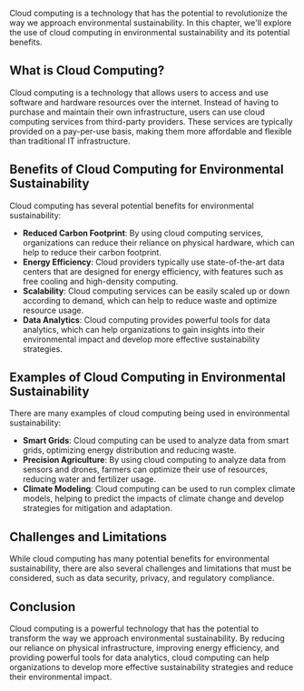 

Cloud computing is a technology that has the potential to revolutionize the way we approach environmental sustainability. In this chapter, we'll explore the use of cloud computing in environmental sustainability and its potential benefits.

What is Cloud Computing?
------------------------

Cloud computing is a technology that allows users to access and use software and hardware resources over the internet. Instead of having to purchase and maintain their own infrastructure, users can use cloud computing services from third-party providers. These services are typically provided on a pay-per-use basis, making them more affordable and flexible than traditional IT infrastructure.

Benefits of Cloud Computing for Environmental Sustainability
------------------------------------------------------------

Cloud computing has several potential benefits for environmental sustainability:

* **Reduced Carbon Footprint**: By using cloud computing services, organizations can reduce their reliance on physical hardware, which can help to reduce their carbon footprint.
* **Energy Efficiency**: Cloud providers typically use state-of-the-art data centers that are designed for energy efficiency, with features such as free cooling and high-density computing.
* **Scalability**: Cloud computing services can be easily scaled up or down according to demand, which can help to reduce waste and optimize resource usage.
* **Data Analytics**: Cloud computing provides powerful tools for data analytics, which can help organizations to gain insights into their environmental impact and develop more effective sustainability strategies.

Examples of Cloud Computing in Environmental Sustainability
-----------------------------------------------------------

There are many examples of cloud computing being used in environmental sustainability:

* **Smart Grids**: Cloud computing can be used to analyze data from smart grids, optimizing energy distribution and reducing waste.
* **Precision Agriculture**: By using cloud computing to analyze data from sensors and drones, farmers can optimize their use of resources, reducing water and fertilizer usage.
* **Climate Modeling**: Cloud computing can be used to run complex climate models, helping to predict the impacts of climate change and develop strategies for mitigation and adaptation.

Challenges and Limitations
--------------------------

While cloud computing has many potential benefits for environmental sustainability, there are also several challenges and limitations that must be considered, such as data security, privacy, and regulatory compliance.

Conclusion
----------

Cloud computing is a powerful technology that has the potential to transform the way we approach environmental sustainability. By reducing our reliance on physical infrastructure, improving energy efficiency, and providing powerful tools for data analytics, cloud computing can help organizations to develop more effective sustainability strategies and reduce their environmental impact.
